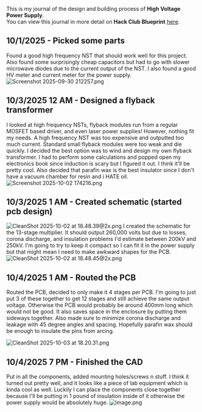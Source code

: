 <!--
  ===================    !!READ THIS NOTICE!!   ====================
  DO NOT edit this file manually. Your changes WILL BE OVERWRITTEN!
  This journal is auto generated and updated by Hack Club Blueprint.
  To edit this file, please edit your journal entries on Blueprint.
  ==================================================================
-->

This is my journal of the design and building process of **High Voltage Power Supply**.  
You can view this journal in more detail on **Hack Club Blueprint** [here](https://blueprint.hackclub.com/projects/17).


## 10/1/2025 - Picked some parts  

Found a good high frequency NST that should work well for this project. Also found some surprisingly cheap capacitors but had to go with slower microwave diodes due to the current output of the NST. I also found a good HV meter and current meter for the power supply. ![Screenshot 2025-09-30 212257.png](https://blueprint.hackclub.com/user-attachments/blobs/redirect/eyJfcmFpbHMiOnsiZGF0YSI6ODQsInB1ciI6ImJsb2JfaWQifX0=--03adf19aa85471e2b0c97838b2031c4353bfc420/Screenshot%202025-09-30%20212257.png)
  

## 10/3/2025 12 AM - Designed a flyback transformer  

I looked at high frequency NSTs, flyback modules run from a regular MOSFET based driver, and even laser power supplies! However, nothing fit my needs. A high frequency NST was too expensive and outputted too much current. Standard small flyback modules were too weak and die quickly. I decided the best option was to wind and design my own flyback transformer. I had to perform some calculations and popped open my electronics book since induction is scary but I figured it out. I think it'll be pretty cool. Also decided that parafin wax is the best insulator since I don't have a vacuum chamber for resin and i HATE oil. ![Screenshot 2025-10-02 174216.png](https://blueprint.hackclub.com/user-attachments/blobs/redirect/eyJfcmFpbHMiOnsiZGF0YSI6MTMxLCJwdXIiOiJibG9iX2lkIn19--c9cbeee6adcd015d52afd89f6bc3704aa1fca86f/Screenshot%202025-10-02%20174216.png)
  

## 10/3/2025 1 AM - Created schematic (started pcb design)  

![CleanShot 2025-10-02 at 18.48.39@2x.png](https://blueprint.hackclub.com/user-attachments/blobs/redirect/eyJfcmFpbHMiOnsiZGF0YSI6MTMzLCJwdXIiOiJibG9iX2lkIn19--ae322957a9ca731a68130513ec67999b7c3f6dcb/CleanShot%202025-10-02%20at%2018.48.39%402x.png)
I created the schematic for the 13-stage multiplier. It should output 260,000 volts but due to losses, corona discharge, and insulation problems I'd estimate between 200kV and 250kV. I'm going to try to keep it compact so I can fit it in the power supply but that might mean I need to make awkward shapes for the PCB.![CleanShot 2025-10-02 at 18.48.45@2x.png](https://blueprint.hackclub.com/user-attachments/blobs/redirect/eyJfcmFpbHMiOnsiZGF0YSI6MTMyLCJwdXIiOiJibG9iX2lkIn19--bf58c8bec4c0d2cef286c2d58b24042fd497990c/CleanShot%202025-10-02%20at%2018.48.45%402x.png)
  

## 10/4/2025 1 AM - Routed the PCB  

Routed the PCB, decided to only make it 4 stages per PCB. I'm going to just put 3 of these together to get 12 stages and still achieve the same output voltage. Otherwise the PCB would probably be around 400mm long which would not be good. It also saves space in the enclosure by putting them sideways together. Also made sure to minimize corona discharge and leakage with 45 degree angles and spacing. Hopefully parafin wax should be enough to insulate the pins from arcing.


 ![CleanShot 2025-10-03 at 18.20.31.png](https://blueprint.hackclub.com/user-attachments/blobs/redirect/eyJfcmFpbHMiOnsiZGF0YSI6MjYzLCJwdXIiOiJibG9iX2lkIn19--8fffa3965d1da41d00d724777ff28a400ad001a8/CleanShot%202025-10-03%20at%2018.20.31.png)
  

## 10/4/2025 7 PM - Finished the CAD  

Put in all the components, added mounting holes/screws n stuff. I think it turned out pretty well, and it looks like a piece of lab equipment which is kinda cool as well. Luckily I can place the components close together because I'll be putting in 1 pound of insulation inside of it otherwise the power supply would be absolutely huge. ![image.png](https://blueprint.hackclub.com/user-attachments/blobs/redirect/eyJfcmFpbHMiOnsiZGF0YSI6MzczLCJwdXIiOiJibG9iX2lkIn19--57d1b0dfd17bd112f9f247e0b0edc142aca1090d/image.png)
  


